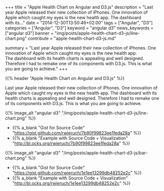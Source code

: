 +++
title = "Apple Health Chart on Angular and D3.js"
description = "Last year Apple released their new collection of iPhones. One innovation of Apple which caught my eyes is the new health app. The dashboard with its..."
date = "2014-12-30T13:50:46+02:00"
tags = ["Angular", "D3"]
categories = ["Angular", "D3"]
keyword = "angular d3"
news_keywords = ["angular d3"]
banner = "img/posts/apple-health-chart-d3-js/line-chart.png"
contribute = "apple-health-chart-d3-js.md"

summary = "Last year Apple released their new collection of iPhones. One innovation of Apple which caught my eyes is the new health app. The dashboard with its health charts is appealing and well designed. Therefore I had to remake one of its components with D3.js. This is what you are going to achieve."
+++

{{% header "Apple Health Chart on Angular and D3.js" %}}

Last year Apple released their new collection of iPhones. One innovation of Apple which caught my eyes is the new health app. The dashboard with its health charts is appealing and well designed. Therefore I had to remake one of its components with D3.js. This is what you are going to achieve.

{{% image_alt "angular d3" "/img/posts/apple-health-chart-d3-js/line-chart.png" %}}

* {{% a_blank "Gist for Source Code" "https://gist.github.com/rwieruch/7b90f99823ee1feda28a" %}}
* {{% a_blank "Example with Source Code + Visualization" "http://bl.ocks.org/rwieruch/7b90f99823ee1feda28a" %}}

{{% image_alt "angular d3" "/img/posts/apple-health-chart-d3-js/bar-chart.png" %}}

* {{% a_blank "Gist for Source Code" "https://gist.github.com/rwieruch/1e1ee13299db48252e2c" %}}
* {{% a_blank "Example with Source Code + Visualization" "http://bl.ocks.org/rwieruch/1e1ee13299db48252e2c" %}}
